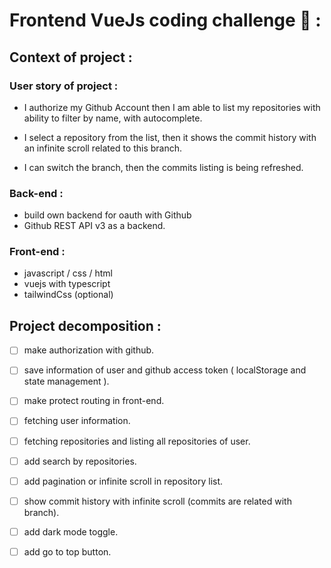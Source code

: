 # Frontend VueJs coding challenge 💪 :

## Context of project :

### User story of project :

- I authorize my Github Account then I am able to list my repositories with ability to filter by name, with autocomplete.

- I select a repository from the list, then it shows the commit history with an infinite scroll related to this branch.

- I can switch the branch, then the commits listing is being refreshed.

### Back-end :
- build own backend for oauth with Github
- Github REST API v3 as a backend.

### Front-end :

- javascript / css / html
- vuejs with typescript
- tailwindCss (optional)

## Project decomposition :

- [ ] make authorization with github.
- [ ] save information of user and github access token ( localStorage and state management ).
- [ ] make protect routing in front-end.
- [ ] fetching user information.
- [ ] fetching repositories and listing all repositories of user.
- [ ] add search by repositories.
- [ ] add pagination or infinite scroll in repository list.
- [ ] show commit history with infinite scroll (commits are related with branch).
- [ ] add dark mode toggle.
- [ ] add go to top button.

